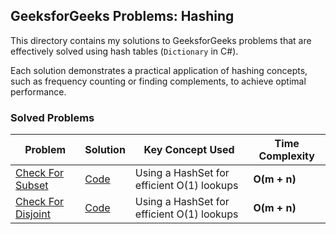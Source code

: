 ## GeeksforGeeks Problems: Hashing

This directory contains my solutions to GeeksforGeeks problems that are effectively solved using hash tables (`Dictionary` in C#).

Each solution demonstrates a practical application of hashing concepts, such as frequency counting or finding complements, to achieve optimal performance.

### Solved Problems

| Problem | Solution | Key Concept Used | Time Complexity |
| --- | --- | --- | --- |
| [Check For Subset](https://www.geeksforgeeks.org/dsa/find-whether-an-array-is-subset-of-another-array-set-1/) | [Code](./CheckForSubset/Program.cs) | Using a HashSet for efficient O(1) lookups| **O(m + n)**
| [Check For Disjoint](https://www.geeksforgeeks.org/dsa/check-two-given-sets-disjoint/) | [Code](./CheckForDisjoint/Program.cs) | Using a HashSet for efficient O(1) lookups| **O(m + n)**